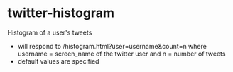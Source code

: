 # twitter-histogram
 Histogram of a user's tweets
- will respond to /histogram.html?user=username&count=n where username = screen_name of the twitter user and n = number of tweets
- default values are specified

